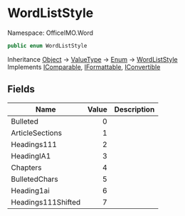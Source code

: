# WordListStyle

Namespace: OfficeIMO.Word

```csharp
public enum WordListStyle
```

Inheritance [Object](https://docs.microsoft.com/en-us/dotnet/api/system.object) → [ValueType](https://docs.microsoft.com/en-us/dotnet/api/system.valuetype) → [Enum](https://docs.microsoft.com/en-us/dotnet/api/system.enum) → [WordListStyle](./officeimo.word.wordliststyle.md)<br>
Implements [IComparable](https://docs.microsoft.com/en-us/dotnet/api/system.icomparable), [IFormattable](https://docs.microsoft.com/en-us/dotnet/api/system.iformattable), [IConvertible](https://docs.microsoft.com/en-us/dotnet/api/system.iconvertible)

## Fields

| Name | Value | Description |
| --- | --: | --- |
| Bulleted | 0 |  |
| ArticleSections | 1 |  |
| Headings111 | 2 |  |
| HeadingIA1 | 3 |  |
| Chapters | 4 |  |
| BulletedChars | 5 |  |
| Heading1ai | 6 |  |
| Headings111Shifted | 7 |  |
